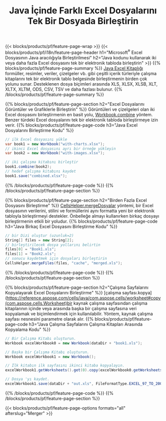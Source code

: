 ﻿---
title: Java İçinde Farklı Excel Dosyalarını Tek Bir Dosyada Birleştirin
url: /tr/java/merger/
description: Java kullanarak Excel dosyalarını birden çok sayfa veya tek sayfa halinde birleştirin. Excel belgelerini PDF, Görüntüler ve HTML ile birleştirin, birleştirin veya birleştirin.
---
{{< blocks/products/pf/feature-page-wrap >}}
{{< blocks/products/pf/i18n/feature-page-header h1="Microsoft<sup>&reg;</sup> Excel Dosyasının Java aracılığıyla Birleştirilmesi" h2="Java kodunu kullanarak iki veya daha fazla Excel dosyasını tek bir elektronik tabloda birleştirin" >}}
{{% blocks/products/pf/feature-page-summary %}}
[Java Excel Kitaplığı](/cells/java/) formüller, resimler, veriler, çizelgeler vb. gibi çeşitli içerik türleriyle çalışma kitaplarını tek bir elektronik tablo belgesinde birleştirmenin birden çok yolunu sunar. Desteklenen dosya biçimleri arasında XLS, XLSX, XLSB, XLT, XLTX, XLTM, ODS, CSV, TSV ve daha fazlası bulunur.
{{% /blocks/products/pf/feature-page-summary %}}

{{% blocks/products/pf/feature-page-section h2="Excel Dosyalarını Görüntüler ve Grafiklerle Birleştirin" %}}
Görüntüleri ve çizelgeleri olan iki Excel dosyasını birleştirmenin en basit yolu, [Workbook.combine](https://reference.aspose.com/cells/java/com.aspose.cells/workbook#combine(com.aspose.cells.Workbook)) yöntem. Benzer türdeki Excel dosyalarını tek bir elektronik tabloda birleştirmeye izin verir.
{{% blocks/products/pf/feature-page-code h3="Java Excel Dosyalarını Birleştirme Kodu" %}}

```cs
// ilk Excel dosyasını yükle
var book1 = new Workbook("with-charts.xlsx");
// ikinci Excel dosyasını ayrı bir örneğe yükleyin
var book2 = new Workbook("with-images.xlsx");

// iki çalışma kitabını birleştir
book1.combine(book2);
// hedef çalışma kitabını kaydet 
book1.save("combined.xlsx");

```
{{% /blocks/products/pf/feature-page-code %}}
{{% /blocks/products/pf/feature-page-section %}}

{{% blocks/products/pf/feature-page-section h2="Birden Fazla Excel Dosyasını Birleştirme" %}}
[CellsHelper.mergeDosyalar](https://reference.aspose.com/cells/java/com.aspose.cells/cellshelper#mergeFiles) yöntemi, bir Excel dosyasının verilerini, stilini ve formüllerini aynı formatta yeni bir elektronik tabloyla birleştirmeyi destekler. Önbelleğe almayı kullanırken birkaç dosyayı birleştirmenin etkili bir yoludur. 
{{% blocks/products/pf/feature-page-code h3="Java Birkaç Excel Dosyasını Birleştirme Kodu" %}}

```cs
// bir Dizi oluştur (uzunluk=2)
String[] files = new String[2];
// birleştirilecek dosya yollarını belirtin
files[0] = "Book1.xls";
files[1] = "Book2.xls";
// sonucu kaydetmek için dosyaları birleştirin
CellsHelper.mergeFiles(files, "cache", "merged.xls");


```
{{% /blocks/products/pf/feature-page-code %}}
{{% /blocks/products/pf/feature-page-section %}}

{{% blocks/products/pf/feature-page-section h2="Çalışma Sayfalarını Kopyalayarak Excel Dosyalarını Birleştirme" %}}
[çalışma sayfası.kopya](https://reference.aspose.com/cells/java/com.aspose.cells/worksheet#copy(com.aspose.cells.Worksheet)bir kaynak çalışma sayfasından çalışma kitaplarının içinde veya arasında başka bir çalışma sayfasına veri kopyalamak ve biçimlendirmek için kullanılabilir. Yöntem, kaynak çalışma sayfası nesnesini parametre olarak alır.
{{% blocks/products/pf/feature-page-code h3="Java Çalışma Sayfalarını Çalışma Kitapları Arasında Kopyalama Kodu" %}}

```cs
// Bir Çalışma Kitabı oluşturun.
Workbook excelWorkbook0 = new Workbook(dataDir + "book1.xls");

// Başka bir Çalışma Kitabı oluşturun.
Workbook excelWorkbook1 = new Workbook();

// İlk kitabın ilk sayfasını ikinci kitaba kopyalayın.
excelWorkbook1.getWorksheets().get(0).copy(excelWorkbook0.getWorksheets().get(0));

// Dosya 'yı kaydet.
excelWorkbook1.save(dataDir + "out.xls", FileFormatType.EXCEL_97_TO_2003);

```
{{% /blocks/products/pf/feature-page-code %}}
{{% /blocks/products/pf/feature-page-section %}}

{{< blocks/products/pf/feature-page-options formats="all" afterslug="Merger" >}}